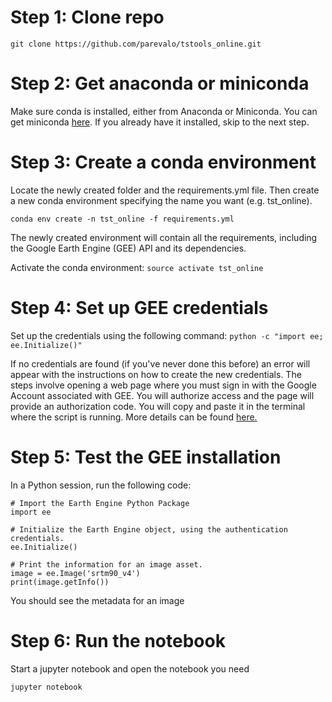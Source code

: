 # Step 1: Clone repo

`git clone https://github.com/parevalo/tstools_online.git`

# Step 2: Get anaconda or miniconda

Make sure conda is installed, either from Anaconda or Miniconda.
You can get miniconda [here](https://conda.io/miniconda.html).
If you already have it installed, skip to the next step.

# Step 3: Create a conda environment

Locate the newly created folder and the requirements.yml file. Then
create a new conda environment specifying the name you want (e.g. tst_online).

`conda env create -n tst_online -f requirements.yml`

The newly created environment will contain all the requirements, including
the Google Earth Engine (GEE) API and its dependencies.

Activate the conda environment: `source activate tst_online`

# Step 4: Set up GEE credentials

Set up the credentials using the following command:
`python -c "import ee; ee.Initialize()"`

If no credentials are found (if you've never done this before)
an error will appear with the instructions on how to create the
new credentials. The steps involve opening a web page where
you must sign in with the Google Account associated with GEE.
You will authorize access and the page will provide an
authorization code. You will copy and paste it in the terminal where
the script is running. More details can be found 
[here.](https://developers.google.com/earth-engine/python_install_manual#setting-up-authentication-credentials)

# Step 5: Test the GEE installation

In a Python session, run the following code:

```
# Import the Earth Engine Python Package
import ee

# Initialize the Earth Engine object, using the authentication credentials.
ee.Initialize()

# Print the information for an image asset.
image = ee.Image('srtm90_v4')
print(image.getInfo())
```

You should see the metadata for an image

# Step 6: Run the notebook

Start a jupyter notebook and open the notebook you need

`jupyter notebook`

